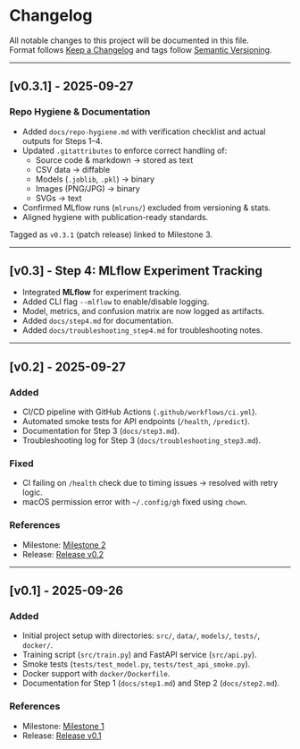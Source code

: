 # Changelog

All notable changes to this project will be documented in this file.  
Format follows [Keep a Changelog](https://keepachangelog.com/en/1.0.0/) and tags follow [Semantic Versioning](https://semver.org/).

---

## [v0.3.1] - 2025-09-27
### Repo Hygiene & Documentation
- Added `docs/repo-hygiene.md` with verification checklist and actual outputs for Steps 1–4.
- Updated `.gitattributes` to enforce correct handling of:
  - Source code & markdown → stored as text
  - CSV data → diffable
  - Models (`.joblib`, `.pkl`) → binary
  - Images (PNG/JPG) → binary
  - SVGs → text
- Confirmed MLflow runs (`mlruns/`) excluded from versioning & stats.
- Aligned hygiene with publication-ready standards.

Tagged as `v0.3.1` (patch release) linked to Milestone 3.

---

## [v0.3] - Step 4: MLflow Experiment Tracking
- Integrated **MLflow** for experiment tracking.
- Added CLI flag `--mlflow` to enable/disable logging.
- Model, metrics, and confusion matrix are now logged as artifacts.
- Added `docs/step4.md` for documentation.
- Added `docs/troubleshooting_step4.md` for troubleshooting notes.

---

## [v0.2] - 2025-09-27
### Added
- CI/CD pipeline with GitHub Actions (`.github/workflows/ci.yml`).
- Automated smoke tests for API endpoints (`/health`, `/predict`).
- Documentation for Step 3 (`docs/step3.md`).
- Troubleshooting log for Step 3 (`docs/troubleshooting_step3.md`).

### Fixed
- CI failing on `/health` check due to timing issues → resolved with retry logic.
- macOS permission error with `~/.config/gh` fixed using `chown`.

### References
- Milestone: [Milestone 2](https://github.com/anveshyeruva/mlops-qa-bugseverity/milestone/2)
- Release: [Release v0.2](https://github.com/anveshyeruva/mlops-qa-bugseverity/releases/tag/v0.2)

---

## [v0.1] - 2025-09-26
### Added
- Initial project setup with directories: `src/`, `data/`, `models/`, `tests/`, `docker/`.
- Training script (`src/train.py`) and FastAPI service (`src/api.py`).
- Smoke tests (`tests/test_model.py`, `tests/test_api_smoke.py`).
- Docker support with `docker/Dockerfile`.
- Documentation for Step 1 (`docs/step1.md`) and Step 2 (`docs/step2.md`).

### References
- Milestone: [Milestone 1](https://github.com/anveshyeruva/mlops-qa-bugseverity/milestone/1)
- Release: [Release v0.1](https://github.com/anveshyeruva/mlops-qa-bugseverity/releases/tag/v0.1)

